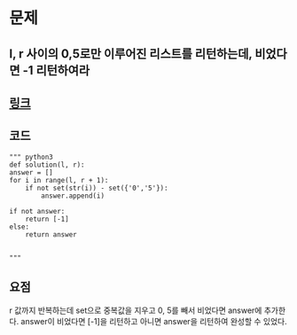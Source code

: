 # 문제  
## l, r 사이의 0,5로만 이루어진 리스트를 리턴하는데, 비었다면 -1 리턴하여라
## [링크](https://school.programmers.co.kr/learn/courses/30/lessons/181921)
## 코드
    """ python3
    def solution(l, r):
    answer = []
    for i in range(l, r + 1):
        if not set(str(i)) - set({'0','5'}):
            answer.append(i)
            
    if not answer:
        return [-1]
    else:
        return answer


    """
## 요점
r 값까지 반복하는데 set으로 중복값을 지우고 0, 5를 빼서 비었다면 answer에 추가한다.
answer이 비었다면 [-1]을 리턴하고 아니면 answer을 리턴하여 완성할 수 있었다.
